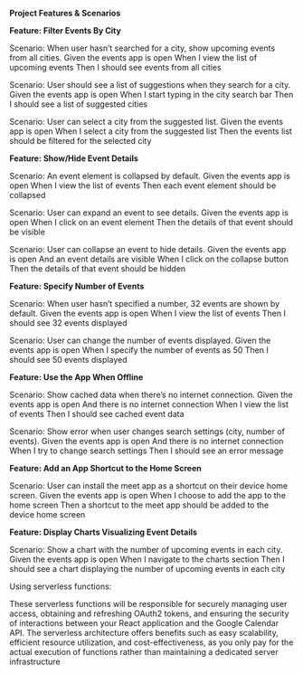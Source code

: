 
**Project Features & Scenarios**


**Feature: Filter Events By City**


  Scenario: When user hasn’t searched for a city, show upcoming events from all cities.
    Given the events app is open
    When I view the list of upcoming events
    Then I should see events from all cities

  Scenario: User should see a list of suggestions when they search for a city.
    Given the events app is open
    When I start typing in the city search bar
    Then I should see a list of suggested cities

  Scenario: User can select a city from the suggested list.
    Given the events app is open
    When I select a city from the suggested list
    Then the events list should be filtered for the selected city

**Feature: Show/Hide Event Details**

  Scenario: An event element is collapsed by default.
    Given the events app is open
    When I view the list of events
    Then each event element should be collapsed

  Scenario: User can expand an event to see details.
    Given the events app is open
    When I click on an event element
    Then the details of that event should be visible

  Scenario: User can collapse an event to hide details.
    Given the events app is open
    And an event details are visible
    When I click on the collapse button
    Then the details of that event should be hidden

**Feature: Specify Number of Events**

  Scenario: When user hasn’t specified a number, 32 events are shown by default.
    Given the events app is open
    When I view the list of events
    Then I should see 32 events displayed

  Scenario: User can change the number of events displayed.
    Given the events app is open
    When I specify the number of events as 50
    Then I should see 50 events displayed

**Feature: Use the App When Offline**

  Scenario: Show cached data when there’s no internet connection.
    Given the events app is open
    And there is no internet connection
    When I view the list of events
    Then I should see cached event data

  Scenario: Show error when user changes search settings (city, number of events).
    Given the events app is open
    And there is no internet connection
    When I try to change search settings
    Then I should see an error message

**Feature: Add an App Shortcut to the Home Screen**

  Scenario: User can install the meet app as a shortcut on their device home screen.
    Given the events app is open
    When I choose to add the app to the home screen
    Then a shortcut to the meet app should be added to the device home screen

**Feature: Display Charts Visualizing Event Details**

  Scenario: Show a chart with the number of upcoming events in each city.
    Given the events app is open
    When I navigate to the charts section
    Then I should see a chart displaying the number of upcoming events in each city


Using serverless functions:

These serverless functions will be responsible for securely managing user access, obtaining and refreshing OAuth2 tokens, and ensuring the security of interactions between your React application and the Google Calendar API. The serverless architecture offers benefits such as easy scalability, efficient resource utilization, and cost-effectiveness, as you only pay for the actual execution of functions rather than maintaining a dedicated server infrastructure
